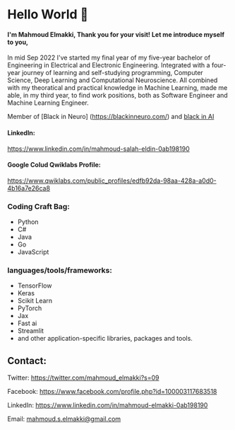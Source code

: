 # Hello World 👋

#### I'm Mahmoud Elmakki, Thank you for your visit! Let me introduce myself to you,
In mid Sep 2022 I've started my final year of my five-year bachelor of Engineering in Electrical and Electronic Engineering. Integrated with a four-year journey of learning and self-studying programming, Computer Science, Deep Learning and Computational Neuroscience. All combined with my theoratical and practical knowledge in Machine Learning, made me able, in my third year, to find work positions, both as Software Engineer and Machine Learning Engineer.

Member of [Black in Neuro] (https://blackinneuro.com/) and [black in AI](https://blackinai.github.io/#/)

#### LinkedIn:
https://www.linkedin.com/in/mahmoud-salah-eldin-0ab198190

#### Google Colud Qwiklabs Profile:
https://www.qwiklabs.com/public_profiles/edfb92da-98aa-428a-a0d0-4b16a7e26ca8

### Coding Craft Bag:
- Python
- C#
- Java
- Go
- JavaScript

### languages/tools/frameworks:
- TensorFlow
- Keras
- Scikit Learn
- PyTorch
- Jax
- Fast ai
- Streamlit
- and other application-specific libraries, packages and tools.

## Contact:

Twitter:
https://twitter.com/mahmoud_elmakki?s=09

Facebook:
https://www.facebook.com/profile.php?id=100003117683518

LinkedIn:
https://www.linkedin.com/in/mahmoud-elmakki-0ab198190

Email:
mahmoud.s.elmakki@gmail.com
